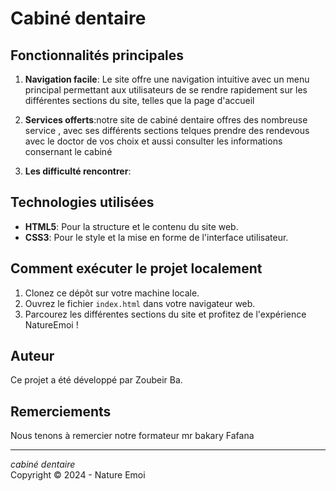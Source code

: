 # Cabiné dentaire

## Fonctionnalités principales

1. **Navigation facile**: Le site offre une navigation intuitive avec un menu principal permettant aux utilisateurs de se rendre rapidement sur les différentes sections du site, telles que la page d'accueil 


3. **Services offerts**:notre site de cabiné dentaire offres des nombreuse service ,
avec ses différents sections telques prendre des rendevous avec le doctor de vos choix et aussi consulter les informations consernant le cabiné 

4. **Les difficulté rencontrer**: 

## Technologies utilisées

- **HTML5**: Pour la structure et le contenu du site web.
- **CSS3**: Pour le style et la mise en forme de l'interface utilisateur.

## Comment exécuter le projet localement

1. Clonez ce dépôt sur votre machine locale.
2. Ouvrez le fichier `index.html` dans votre navigateur web.
3. Parcourez les différentes sections du site et profitez de l'expérience NatureEmoi !

## Auteur

Ce projet a été développé par Zoubeir Ba.

## Remerciements

Nous tenons à remercier notre formateur mr bakary Fafana

---

*cabiné dentaire*  
Copyright © 2024 - Nature Emoi
